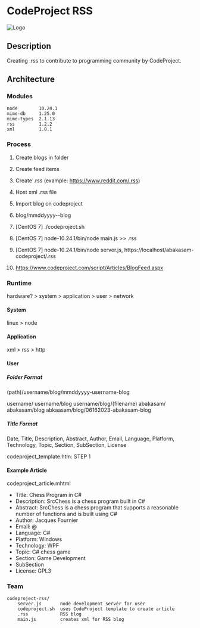 # CodeProject RSS

![Logo](https://raw.githubusercontent.com/abakasam/codeproject-rss/main/logo.png)

## Description

Creating .rss to contribute to programming community by CodeProject.

## Architecture

### Modules

	node		10.24.1
	mime-db		1.25.0
	mime-types	2.1.13
	rss			1.2.2
	xml			1.0.1

### Process

1. Create blogs in folder
2. Create feed items
3. Create .rss (example: https://www.reddit.com/.rss)
4. Host xml .rss file
5. Import blog on codeproject



1. blog/mmddyyyy-<username>-blog
2. [CentOS 7] ./codeproject.sh
3. [CentOS 7] node-10.24.1/bin/node main.js >> .rss
4. [CentOS 7] node-10.24.1/bin/node server.js, https://localhost/abakasam-codeproject/.rss
5. https://www.codeproject.com/script/Articles/BlogFeed.aspx

### Runtime

hardware? > system > application > user > network

#### System
linux > node

#### Application
xml > rss > http

#### User

##### Folder Format

(path)/username/blog/mmddyyyy-username-blog

username/
username/blog
username/blog/(filename)
abakasam/
abakasam/blog
abkaasam/blog/06162023-abakasam-blog

##### Title Format

Date, Title, Description, Abstract, Author, Email, Language, Platform, Technology, Topic, Section, SubSection, License

codeproject_template.htm: STEP 1

#### Example Article

codeproject_article.mhtml

- Title: Chess Program in C#
- Description: SrcChess is a chess program built in C#
- Abstract: SrcChess is a chess program that supports a reasonable number of functions and is built using C#
- Author: Jacques Fournier
- Email: <username>@<domain>
- Language: C#
- Platform: Windows
- Technology: WPF
- Topic: C# chess game
- Section: Game Development
- SubSection
- License: GPL3

### Team

	codeproject-rss/	
		server.js		node development server for user
		codeproject.sh	uses CodeProject template to create article
		.rss			RSS blog
		main.js			creates xml for RSS blog